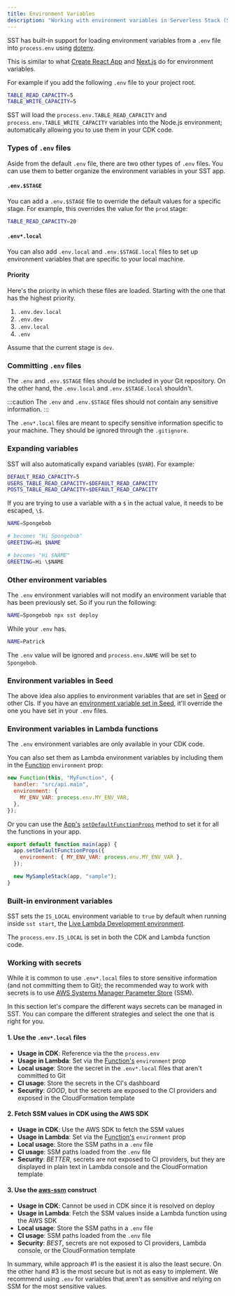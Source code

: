 ```yaml
---
title: Environment Variables
description: "Working with environment variables in Serverless Stack (SST)"
---
```


SST has built-in support for loading environment variables from a `.env` file into `process.env` using [dotenv](https://github.com/motdotla/dotenv).

This is similar to what [Create React App](https://create-react-app.dev/docs/adding-custom-environment-variables/#adding-development-environment-variables-in-env) and [Next.js](https://nextjs.org/docs/basic-features/environment-variables#loading-environment-variables) do for environment variables.

For example if you add the following `.env` file to your project root.

```bash title=".env"
TABLE_READ_CAPACITY=5
TABLE_WRITE_CAPACITY=5
```

SST will load the `process.env.TABLE_READ_CAPACITY` and `process.env.TABLE_WRITE_CAPACITY` variables into the Node.js environment; automatically allowing you to use them in your CDK code.

### Types of `.env` files

Aside from the default `.env` file, there are two other types of `.env` files. You can use them to better organize the environment variables in your SST app.

#### `.env.$STAGE`

You can add a `.env.$STAGE` file to override the default values for a specific stage. For example, this overrides the value for the `prod` stage:

```bash title=".env.prod"
TABLE_READ_CAPACITY=20
```

#### `.env*.local`

You can also add `.env.local` and `.env.$STAGE.local` files to set up environment variables that are specific to your local machine.

#### Priority

Here's the priority in which these files are loaded. Starting with the one that has the highest priority.

1. `.env.dev.local`
2. `.env.dev`
3. `.env.local`
4. `.env`

Assume that the current stage is `dev`.

### Committing `.env` files

The `.env` and `.env.$STAGE` files should be included in your Git repository. On the other hand, the `.env.local` and `.env.$STAGE.local` shouldn't.

:::caution
The `.env` and `.env.$STAGE` files should not contain any sensitive information.
:::

The `.env*.local` files are meant to specify sensitive information specific to your machine. They should be ignored through the `.gitignore`.

### Expanding variables

SST will also automatically expand variables (`$VAR`). For example:

```bash
DEFAULT_READ_CAPACITY=5
USERS_TABLE_READ_CAPACITY=$DEFAULT_READ_CAPACITY
POSTS_TABLE_READ_CAPACITY=$DEFAULT_READ_CAPACITY
```

If you are trying to use a variable with a `$` in the actual value, it needs to be escaped, `\$`.

```bash
NAME=Spongebob

# becomes "Hi Spongebob"
GREETING=Hi $NAME

# becomes "Hi $NAME"
GREETING=Hi \$NAME
```

### Other environment variables

The `.env` environment variables will not modify an environment variable that has been previously set. So if you run the following:

```bash
NAME=Spongebob npx sst deploy
```

While your `.env` has.

```bash
NAME=Patrick
```

The `.env` value will be ignored and `process.env.NAME` will be set to `Spongebob`.

### Environment variables in Seed

The above idea also applies to environment variables that are set in [Seed](https://seed.run) or other CIs. If you have an [environment variable set in Seed](https://seed.run/docs/storing-secrets), it'll override the one you have set in your `.env` files.

### Environment variables in Lambda functions

The `.env` environment variables are only available in your CDK code.

You can also set them as Lambda environment variables by including them in the [Function](constructs/Function.md) `environment` prop:

```js
new Function(this, "MyFunction", {
  handler: "src/api.main",
  environment: {
    MY_ENV_VAR: process.env.MY_ENV_VAR,
  },
});
```

Or you can use the [App's](constructs/App.md) [`setDefaultFunctionProps`](constructs/App.md#setdefaultfunctionprops) method to set it for all the functions in your app.

```js title="lib/index.js"
export default function main(app) {
  app.setDefaultFunctionProps({
    environment: { MY_ENV_VAR: process.env.MY_ENV_VAR },
  });

  new MySampleStack(app, "sample");
}
```

### Built-in environment variables

SST sets the `IS_LOCAL` environment variable to `true` by default when running inside `sst start`, the [Live Lambda Development environment](live-lambda-development.md).

The `process.env.IS_LOCAL` is set in both the CDK and Lambda function code.

### Working with secrets

While it is common to use `.env*.local` files to store sensitive information (and not committing them to Git); the recommended way to work with secrets is to use [AWS Systems Manager Parameter Store](https://docs.aws.amazon.com/systems-manager/latest/userguide/systems-manager-parameter-store.html) (SSM).

In this section let's compare the different ways secrets can be managed in SST. You can compare the different strategies and select the one that is right for you.

#### 1. Use the `.env*.local` files

- **Usage in CDK**: Reference via the the `process.env`
- **Usage in Lambda**: Set via the [Function's](constructs/Function.md) `environment` prop
- **Local usage**: Store the secret in the `.env*.local` files that aren't committed to Git
- **CI usage**: Store the secrets in the CI's dashboard
- **Security**: _GOOD_, but the secrets are exposed to the CI providers and exposed in the CloudFormation template

#### 2. Fetch SSM values in CDK using the AWS SDK

- **Usage in CDK**: Use the AWS SDK to fetch the SSM values
- **Usage in Lambda**: Set via the [Function's](constructs/Function.md) `environment` prop
- **Local usage**: Store the SSM paths in a `.env` file
- **CI usage**: SSM paths loaded from the `.env` file
- **Security**: _BETTER_, secrets are not exposed to CI providers, but they are displayed in plain text in Lambda console and the CloudFormation template

#### 3. Use the [aws-ssm](https://docs.aws.amazon.com/cdk/api/latest/docs/aws-ssm-readme.html) construct

- **Usage in CDK**: Cannot be used in CDK since it is resolved on deploy
- **Usage in Lambda**: Fetch the SSM values inside a Lambda function using the AWS SDK
- **Local usage**: Store the SSM paths in a `.env` file
- **CI usage**: SSM paths loaded from the `.env` file
- **Security**: _BEST_, secrets are not exposed to CI providers, Lambda console, or the CloudFormation template

In summary, while approach #1 is the easiest it is also the least secure. On the other hand #3 is the most secure but is not as easy to implement. We recommend using `.env` for variables that aren't as sensitive and relying on SSM for the most sensitive values.
